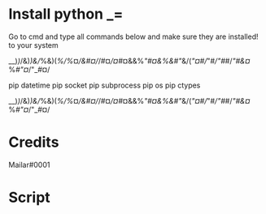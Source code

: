 # Install python _=

Go to cmd and type all commands below and make sure they are installed! to your system

__)_)_/&)_)&/_%&)(_%/%_¤_/&#¤/_/#¤_/¤#_¤&&%_"#¤&%&#"_&/(_"¤#/_"#_/"#_#/_"#&¤_%_#"¤_/"_#¤/

pip datetime
pip socket
pip subprocess
pip os
pip ctypes

__)_)_/&)_)&/_%&)(_%/%_¤_/&#¤/_/#¤_/¤#_¤&&%_"#¤&%&#"_&/(_"¤#/_"#_/"#_#/_"#&¤_%_#"¤_/"_#¤/

# Credits
Mailar#0001

# Script
